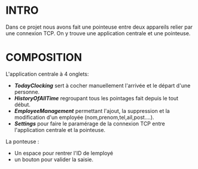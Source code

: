 # INTRO
Dans ce projet nous avons fait une pointeuse entre deux appareils relier par une connexion TCP.
On y trouve une application centrale et une pointeuse.

# COMPOSITION
L'application centrale à 4 onglets: 
* ***TodayClocking*** sert à cocher manuellement l'arrivée et le départ d'une personne.
* ***HistoryOfAllTime*** regroupant tous les pointages fait depuis le tout début.
* ***EmployeeManagement*** permettant l'ajout, la suppression et la modification d'un employée (nom,prenom,tel,ail,post....).
* ***Settings*** pour faire le paramérage de la connexion TCP entre l'application centrale et la pointeuse.

La ponteuse :
* Un espace pour rentrer l'ID de lemployé
* un bouton pour valider la saisie.
  

